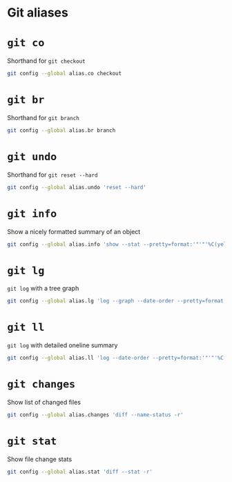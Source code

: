 # Git aliases

# `git co`

Shorthand for `git checkout`


```sh
git config --global alias.co checkout
```

# `git br`

Shorthand for `git branch`


```sh
git config --global alias.br branch
```

# `git undo`

Shorthand for `git reset --hard`


```sh
git config --global alias.undo 'reset --hard'
```

# `git info`

Show a nicely formatted summary of an object


```sh
git config --global alias.info 'show --stat --pretty=format:'"'"'%C(yellow)%H%Cblue%d%n%Creset%s%n%Cgreen%cr %C(cyan)by %Cred%cn%Creset%n%-b%n%n'"'"''
```

# `git lg`

`git log` with a tree graph


```sh
git config --global alias.lg 'log --graph --date-order --pretty=format:'"'"'%C(yellow)%h%Creset %s %Cblue%d%Creset'"'"''
```

# `git ll`

`git log` with detailed oneline summary


```sh
git config --global alias.ll 'log --date-order --pretty=format:'"'"'%C(yellow)%h %C(cyan)[%Cgreen%cr%C(cyan) by %Cred%cn%C(cyan)]%Creset %s%Cblue%d%Creset'"'"''
```

# `git changes`

Show list of changed files


```sh
git config --global alias.changes 'diff --name-status -r'
```

# `git stat`

Show file change stats


```sh
git config --global alias.stat 'diff --stat -r'
```

